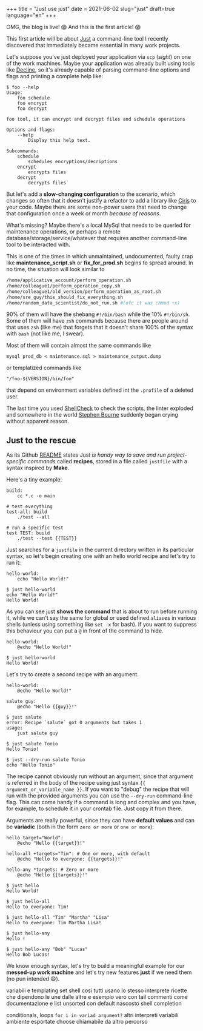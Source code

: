 +++
title = "Just use just"
date = 2021-06-02
slug="just"
draft=true
language="en"
+++

OMG, the blog is live! :scream: And this is the first article! :scream:

This first article will be about [Just] a command-line tool I recently discovered that immediately became essential in many work projects.

Let's suppose you've just deployed your application via `scp` (_sigh!_) on one of the work machines. Maybe your application was already built using tools like [Decline], so it's already capable of parsing command-line options and flags and printing a complete help like:

```
$ foo --help
Usage:
    foo schedule
    foo encrypt
    foo decrypt

foo tool, it can encrypt and decrypt files and schedule operations

Options and flags:
    --help
        Display this help text.

Subcommands:
    schedule
        schedules encryptions/decriptions
    encrypt
        encrypts files
    decrypt
        decrypts files
```

But let's add a **slow-changing configuration** to the scenario, which changes so often that it doesn't justify a refactor to add a library like [Ciris] to your code. Maybe there are some non-power users that need to change that configuration once a week or month _because of reasons_.

What's missing? Maybe there's a local MySql that needs to be queried for maintenance operations, or perhaps a remote database/storage/service/whatever that requires another command-line tool to be interacted with.

This is one of the times in which unmaintained, undocumented, faulty crap like **maintenance_script.sh** or **fix_for_prod.sh** begins to spread around. In no time, the situation will look similar to

```bash
/home/applicative_account/perform_operation.sh
/home/colleague1/perform_operation_copy.sh
/home/colleague1/old_version/perform_operation_as_root.sh
/home/sre_guy/this_should_fix_everything.sh
/home/random_data_scientist/do_not_run.sh #(ofc it was chmod +x)
```

90% of them will have the shebang `#!/bin/bash` while the 10% `#!/bin/sh`. Some of them will have `zsh` commands because there are people around that uses `zsh` (like me) that forgets that it doesn't share 100% of the syntax with `bash` (not like me, I swear).

Most of them will contain almost the same commands like 

```
mysql prod_db < maintenance.sql > maintenance_output.dump
``` 

or templatized commands like 

```
"/foo-${VERSION}/bin/foo"
```

that depend on environment variables defined int the `.profile` of a deleted user.

The last time you used [ShellCheck] to check the scripts, the linter exploded and somewhere in the world [Stephen Bourne] suddenly began crying without apparent reason.

## Just to the rescue

As its Github [README] states Just _is handy way to save and run project-specific commands_ called **recipes**, stored in a file called `justfile` with a syntax inspired by **Make**.

Here's a tiny example:
```make
build:
    cc *.c -o main

# test everything
test-all: build
    ./test --all

# run a specific test
test TEST: build
    ./test --test {{TEST}}
```

Just searches for a `justfile` in the current directory written in its particular syntax, so let's begin creating one with an hello world recipe and let's try to run it:

```make
hello-world:
    echo "Hello World!"
```
```
$ just hello-world
echo "Hello World!"
Hello World!
```

As you can see just **shows the command** that is about to run before running it, while we can't say the same for global or used defined `alias`es in various shells (unless using something like `set -x` for bash). If you want to suppress this behaviour you can put a `@` in front of the command to hide.

```make
hello-world:
    @echo "Hello World!"
```
```
$ just hello-world
Hello World!
```

Let's try to create a second recipe with an argument.

```make
hello-world:
    @echo "Hello World!"

salute guy:
    @echo "Hello {{guy}}!"
```
```
$ just salute
error: Recipe `salute` got 0 arguments but takes 1
usage:
    just salute guy

$ just salute Tonio
Hello Tonio!

$ just --dry-run salute Tonio
echo "Hello Tonio"
```

The recipe cannot obviously run without an argument, since that argument is referred in the body of the recipe using just syntax `{{ argument_or_variable_name }}`. If you want to "debug" the recipe that will run with the provided arguments you can use the `--dry-run` command-line flag. This can come handy if a command is long and complex and you have, for example, to schedule it in your crontab file. Just copy it from there.

Arguments are really powerful, since they can have **default values** and can be **variadic** (both in the form `zero or more` or `one or more`):

```make
hello target="World":
    @echo "Hello {{target}}!"

hello-all +targets="Tim": # One or more, with default
    @echo "Hello to everyone: {{targets}}!"

hello-any *targets: # Zero or more
    @echo "Hello {{targets}}!"
```
```
$ just hello
Hello World!

$ just hello-all
Hello to everyone: Tim!

$ just hello-all "Tim" "Martha" "Lisa"
Hello to everyone: Tim Martha Lisa!

$ just hello-any
Hello !

$ just hello-any "Bob" "Lucas"
Hello Bob Lucas!
```

We know enough syntax, let's try to build a meaningful example for our **messed-up work machine** and let's try new features **just** if we need them (no pun intended :smile:).

variabili e templating
set shell cosí tutti usano lo stesso interprete
ricette che dipendono le une dalle altre e esempio vero con tail
commenti come documentazione e list unsorted con default nascosto
shell completion

conditionals, loops `for i in variad argument?`
altri interpreti
variabili ambiente esportate
choose
chiamabile da altro percorso


[Just]: https://github.com/casey/just
[README]: https://github.com/casey/just#just
[Decline]: https://ben.kirw.in/decline/
[Ciris]: https://cir.is/
[ShellCheck]: https://www.shellcheck.net/
[Stephen Bourne]: https://en.wikipedia.org/wiki/Stephen_R._Bourne